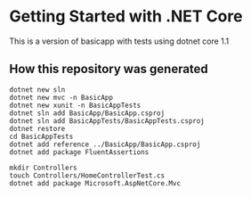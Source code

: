 # Getting Started with .NET Core

This is a version of basicapp with tests using dotnet core 1.1

## How this repository was generated

```
dotnet new sln
dotnet new mvc -n BasicApp
dotnet new xunit -n BasicAppTests
dotnet sln add BasicApp/BasicApp.csproj
dotnet sln add BasicAppTests/BasicAppTests.csproj
dotnet restore
cd BasicAppTests
dotnet add reference ../BasicApp/BasicApp.csproj
dotnet add package FluentAssertions

mkdir Controllers
touch Controllers/HomeControllerTest.cs
dotnet add package Microsoft.AspNetCore.Mvc
```
